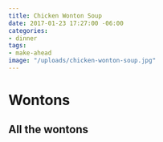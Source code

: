 ```yaml
---
title: Chicken Wonton Soup
date: 2017-01-23 17:27:00 -06:00
categories:
- dinner
tags:
- make-ahead
image: "/uploads/chicken-wonton-soup.jpg"
---
```


# Wontons

## All the wontons